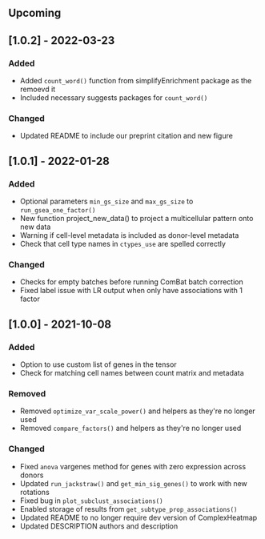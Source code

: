 ## Upcoming

## [1.0.2] - 2022-03-23

### Added
- Added `count_word()` function from simplifyEnrichment package as the remoevd it
- Included necessary suggests packages for `count_word()` 

### Changed
- Updated README to include our preprint citation and new figure

## [1.0.1] - 2022-01-28

### Added
- Optional parameters `min_gs_size` and `max_gs_size` to `run_gsea_one_factor()`
- New function project_new_data() to project a multicellular pattern onto new data
- Warning if cell-level metadata is included as donor-level metadata
- Check that cell type names in `ctypes_use` are spelled correctly

### Changed
- Checks for empty batches before running ComBat batch correction
- Fixed label issue with LR output when only have associations with 1 factor

## [1.0.0] - 2021-10-08

### Added
- Option to use custom list of genes in the tensor
- Check for matching cell names between count matrix and metadata

### Removed
- Removed `optimize_var_scale_power()` and helpers as they're no longer used
- Removed `compare_factors()` and helpers as they're no longer used

### Changed
- Fixed `anova` vargenes method for genes with zero expression across donors
- Updated `run_jackstraw()` and `get_min_sig_genes()` to work with new rotations
- Fixed bug in `plot_subclust_associations()`
- Enabled storage of results from `get_subtype_prop_associations()`
- Updated README to no longer require dev version of ComplexHeatmap
- Updated DESCRIPTION authors and description
